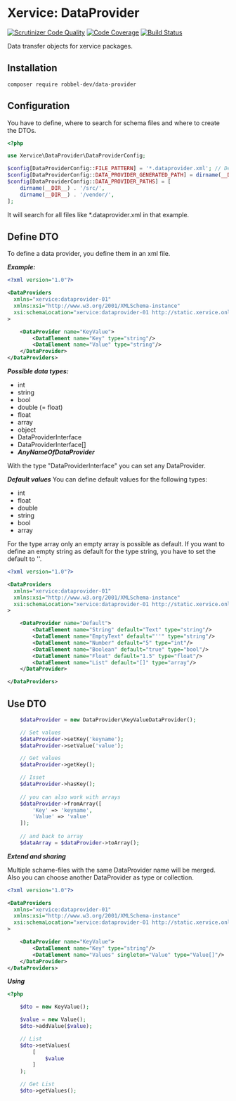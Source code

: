 Xervice: DataProvider
====

[![Scrutinizer Code Quality](https://scrutinizer-ci.com/g/xervice/data-provider/badges/quality-score.png?b=master)](https://scrutinizer-ci.com/g/xervice/data-provider/?branch=master)
[![Code Coverage](https://scrutinizer-ci.com/g/xervice/data-provider/badges/coverage.png?b=master)](https://scrutinizer-ci.com/g/xervice/data-provider/?branch=master)
[![Build Status](https://travis-ci.org/xervice/data-provider.svg?branch=master)](https://travis-ci.org/xervice/data-provider)


Data transfer objects for xervice packages.

Installation
------------------
```
composer require robbel-dev/data-provider
```

Configuration
-------------------
You have to define, where to search for schema files and where to create the DTOs.
```php
<?php

use Xervice\DataProvider\DataProviderConfig;

$config[DataProviderConfig::FILE_PATTERN] = '*.dataprovider.xml'; // Default: *.dataprovider.xml
$config[DataProviderConfig::DATA_PROVIDER_GENERATED_PATH] = dirname(__DIR__) . '/src/Generated';
$config[DataProviderConfig::DATA_PROVIDER_PATHS] = [
    dirname(__DIR__) . '/src/',
    dirname(__DIR__) . '/vendor/',
];
```

It will search for all files like *.dataprovider.xml in that example.


Define DTO
-------------------
To define a data provider, you define them in an xml file.

***Example:***
```xml
<?xml version="1.0"?>

<DataProviders
  xmlns="xervice:dataprovider-01"
  xmlns:xsi="http://www.w3.org/2001/XMLSchema-instance"
  xsi:schemaLocation="xervice:dataprovider-01 http://static.xervice.online/schema/dataprovider.schema.xsd"
>

    <DataProvider name="KeyValue">
        <DataElement name="Key" type="string"/>
        <DataElement name="Value" type="string"/>
    </DataProvider>
</DataProviders>
```

***Possible data types:***
* int
* string
* bool
* double (= float)
* float
* array
* object
* DataProviderInterface
* DataProviderInterface[]
* ___AnyNameOfDataProvider___

With the type "DataProviderInterface" you can set any DataProvider.


***Default values***
You can define default values for the following types:
* int
* float
* double
* string
* bool
* array

For the type array only an empty array is possible as default.
If you want to define an empty string as default for the type string, you have to set the default to ''.

```xml
<?xml version="1.0"?>

<DataProviders
  xmlns="xervice:dataprovider-01"
  xmlns:xsi="http://www.w3.org/2001/XMLSchema-instance"
  xsi:schemaLocation="xervice:dataprovider-01 http://static.xervice.online/schema/dataprovider.schema.xsd"
>

    <DataProvider name="Default">
        <DataElement name="String" default="Text" type="string"/>
        <DataElement name="EmptyText" default="''" type="string"/>
        <DataElement name="Number" default="5" type="int"/>
        <DataElement name="Boolean" default="true" type="bool"/>
        <DataElement name="Float" default="1.5" type="float"/>
        <DataElement name="List" default="[]" type="array"/>
    </DataProvider>

</DataProviders>
```


Use DTO
--------

```php
    $dataProvider = new DataProvider\KeyValueDataProvider();

    // Set values
    $dataProvider->setKey('keyname');
    $dataProvider->setValue('value');

    // Get values
    $dataProvider->getKey();

    // Isset
    $dataProvider->hasKey();
    
    // you can also work with arrays
    $dataProvider->fromArray([
        'Key' => 'keyname',
        'Value' => 'value'
    ]);
    
    // and back to array
    $dataArray = $dataProvider->toArray();


```

***Extend and sharing***

Multiple schame-files with the same DataProvider name will be merged. Also you can choose another DataProvider as type or collection.

```xml
<?xml version="1.0"?>

<DataProviders
  xmlns="xervice:dataprovider-01"
  xmlns:xsi="http://www.w3.org/2001/XMLSchema-instance"
  xsi:schemaLocation="xervice:dataprovider-01 http://static.xervice.online/schema/dataprovider.schema.xsd"
>

    <DataProvider name="KeyValue">
        <DataElement name="Key" type="string"/>
        <DataElement name="Values" singleton="Value" type="Value[]"/>
    </DataProvider>
</DataProviders>
```

***Using***
```php
<?php

    $dto = new KeyValue();

    $value = new Value();
    $dto->addValue($value);

    // List
    $dto->setValues(
        [
            $value
        ]
    );

    // Get List
    $dto->getValues();
```
